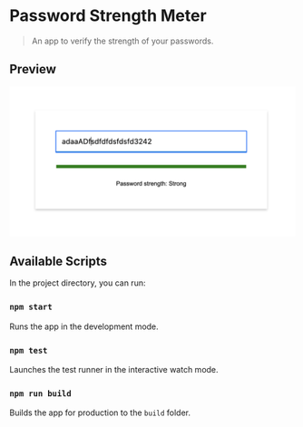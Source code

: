 # Password Strength Meter

> An app to verify the strength of your passwords.

## Preview

<img src="./screenshots/password-strength-meter.png" alt="Password Strength Meter" />

## Available Scripts

In the project directory, you can run:

### `npm start`

Runs the app in the development mode.

### `npm test`

Launches the test runner in the interactive watch mode.

### `npm run build`

Builds the app for production to the `build` folder.

